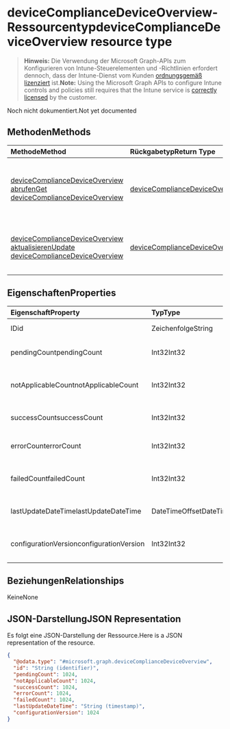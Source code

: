 # <a name="devicecompliancedeviceoverview-resource-type"></a><span data-ttu-id="82408-101">deviceComplianceDeviceOverview-Ressourcentyp</span><span class="sxs-lookup"><span data-stu-id="82408-101">deviceComplianceDeviceOverview resource type</span></span>

> <span data-ttu-id="82408-102">**Hinweis:** Die Verwendung der Microsoft Graph-APIs zum Konfigurieren von Intune-Steuerelementen und -Richtlinien erfordert dennoch, dass der Intune-Dienst vom Kunden [ordnungsgemäß lizenziert](https://go.microsoft.com/fwlink/?linkid=839381) ist.</span><span class="sxs-lookup"><span data-stu-id="82408-102">**Note:** Using the Microsoft Graph APIs to configure Intune controls and policies still requires that the Intune service is [correctly licensed](https://go.microsoft.com/fwlink/?linkid=839381) by the customer.</span></span>

<span data-ttu-id="82408-103">Noch nicht dokumentiert.</span><span class="sxs-lookup"><span data-stu-id="82408-103">Not yet documented</span></span>
## <a name="methods"></a><span data-ttu-id="82408-104">Methoden</span><span class="sxs-lookup"><span data-stu-id="82408-104">Methods</span></span>
|<span data-ttu-id="82408-105">Methode</span><span class="sxs-lookup"><span data-stu-id="82408-105">Method</span></span>|<span data-ttu-id="82408-106">Rückgabetyp</span><span class="sxs-lookup"><span data-stu-id="82408-106">Return Type</span></span>|<span data-ttu-id="82408-107">Beschreibung</span><span class="sxs-lookup"><span data-stu-id="82408-107">Description</span></span>|
|:---|:---|:---|
|[<span data-ttu-id="82408-108">deviceComplianceDeviceOverview abrufen</span><span class="sxs-lookup"><span data-stu-id="82408-108">Get deviceComplianceDeviceOverview</span></span>](../api/intune_deviceconfig_devicecompliancedeviceoverview_get.md)|[<span data-ttu-id="82408-109">deviceComplianceDeviceOverview</span><span class="sxs-lookup"><span data-stu-id="82408-109">deviceComplianceDeviceOverview</span></span>](../resources/intune_deviceconfig_devicecompliancedeviceoverview.md)|<span data-ttu-id="82408-110">Lesen von Eigenschaften und Beziehungen des [deviceComplianceDeviceOverview](../resources/intune_deviceconfig_devicecompliancedeviceoverview.md)-Objekts.</span><span class="sxs-lookup"><span data-stu-id="82408-110">Read properties and relationships of the [deviceComplianceDeviceOverview](../resources/intune_deviceconfig_devicecompliancedeviceoverview.md) object.</span></span>|
|[<span data-ttu-id="82408-111">deviceComplianceDeviceOverview aktualisieren</span><span class="sxs-lookup"><span data-stu-id="82408-111">Update deviceComplianceDeviceOverview</span></span>](../api/intune_deviceconfig_devicecompliancedeviceoverview_update.md)|[<span data-ttu-id="82408-112">deviceComplianceDeviceOverview</span><span class="sxs-lookup"><span data-stu-id="82408-112">deviceComplianceDeviceOverview</span></span>](../resources/intune_deviceconfig_devicecompliancedeviceoverview.md)|<span data-ttu-id="82408-113">Aktualisieren der Eigenschaften eines [deviceComplianceDeviceOverview](../resources/intune_deviceconfig_devicecompliancedeviceoverview.md)-Objekts.</span><span class="sxs-lookup"><span data-stu-id="82408-113">Update the properties of a [deviceComplianceDeviceOverview](../resources/intune_deviceconfig_devicecompliancedeviceoverview.md) object.</span></span>|

## <a name="properties"></a><span data-ttu-id="82408-114">Eigenschaften</span><span class="sxs-lookup"><span data-stu-id="82408-114">Properties</span></span>
|<span data-ttu-id="82408-115">Eigenschaft</span><span class="sxs-lookup"><span data-stu-id="82408-115">Property</span></span>|<span data-ttu-id="82408-116">Typ</span><span class="sxs-lookup"><span data-stu-id="82408-116">Type</span></span>|<span data-ttu-id="82408-117">Beschreibung</span><span class="sxs-lookup"><span data-stu-id="82408-117">Description</span></span>|
|:---|:---|:---|
|<span data-ttu-id="82408-118">ID</span><span class="sxs-lookup"><span data-stu-id="82408-118">id</span></span>|<span data-ttu-id="82408-119">Zeichenfolge</span><span class="sxs-lookup"><span data-stu-id="82408-119">String</span></span>|<span data-ttu-id="82408-120">Schlüssel der Entität</span><span class="sxs-lookup"><span data-stu-id="82408-120">Key of the entity.</span></span>|
|<span data-ttu-id="82408-121">pendingCount</span><span class="sxs-lookup"><span data-stu-id="82408-121">pendingCount</span></span>|<span data-ttu-id="82408-122">Int32</span><span class="sxs-lookup"><span data-stu-id="82408-122">Int32</span></span>|<span data-ttu-id="82408-123">Anzahl der ausstehenden Geräte</span><span class="sxs-lookup"><span data-stu-id="82408-123">Number of pending devices</span></span>|
|<span data-ttu-id="82408-124">notApplicableCount</span><span class="sxs-lookup"><span data-stu-id="82408-124">notApplicableCount</span></span>|<span data-ttu-id="82408-125">Int32</span><span class="sxs-lookup"><span data-stu-id="82408-125">Int32</span></span>|<span data-ttu-id="82408-126">Anzahl der ausgenommenen Geräte</span><span class="sxs-lookup"><span data-stu-id="82408-126">Number of not applicable devices</span></span>|
|<span data-ttu-id="82408-127">successCount</span><span class="sxs-lookup"><span data-stu-id="82408-127">successCount</span></span>|<span data-ttu-id="82408-128">Int32</span><span class="sxs-lookup"><span data-stu-id="82408-128">Int32</span></span>|<span data-ttu-id="82408-129">Anzahl der erfolgreichen Geräte</span><span class="sxs-lookup"><span data-stu-id="82408-129">Number of succeeded devices</span></span>|
|<span data-ttu-id="82408-130">errorCount</span><span class="sxs-lookup"><span data-stu-id="82408-130">errorCount</span></span>|<span data-ttu-id="82408-131">Int32</span><span class="sxs-lookup"><span data-stu-id="82408-131">Int32</span></span>|<span data-ttu-id="82408-132">Anzahl der fehlerhaften Geräte</span><span class="sxs-lookup"><span data-stu-id="82408-132">Number of error devices</span></span>|
|<span data-ttu-id="82408-133">failedCount</span><span class="sxs-lookup"><span data-stu-id="82408-133">failedCount</span></span>|<span data-ttu-id="82408-134">Int32</span><span class="sxs-lookup"><span data-stu-id="82408-134">Int32</span></span>|<span data-ttu-id="82408-135">Anzahl der fehlgeschlagenen Geräte</span><span class="sxs-lookup"><span data-stu-id="82408-135">Number of failed devices</span></span>|
|<span data-ttu-id="82408-136">lastUpdateDateTime</span><span class="sxs-lookup"><span data-stu-id="82408-136">lastUpdateDateTime</span></span>|<span data-ttu-id="82408-137">DateTimeOffset</span><span class="sxs-lookup"><span data-stu-id="82408-137">DateTimeOffset</span></span>|<span data-ttu-id="82408-138">Datum und Uhrzeit der letzten Aktualisierung</span><span class="sxs-lookup"><span data-stu-id="82408-138">Last update time</span></span>|
|<span data-ttu-id="82408-139">configurationVersion</span><span class="sxs-lookup"><span data-stu-id="82408-139">configurationVersion</span></span>|<span data-ttu-id="82408-140">Int32</span><span class="sxs-lookup"><span data-stu-id="82408-140">Int32</span></span>|<span data-ttu-id="82408-141">Version der Richtlinie für diese Übersicht</span><span class="sxs-lookup"><span data-stu-id="82408-141">Version of the policy for that overview</span></span>|

## <a name="relationships"></a><span data-ttu-id="82408-142">Beziehungen</span><span class="sxs-lookup"><span data-stu-id="82408-142">Relationships</span></span>
<span data-ttu-id="82408-143">Keine</span><span class="sxs-lookup"><span data-stu-id="82408-143">None</span></span>
## <a name="json-representation"></a><span data-ttu-id="82408-144">JSON-Darstellung</span><span class="sxs-lookup"><span data-stu-id="82408-144">JSON Representation</span></span>
<span data-ttu-id="82408-145">Es folgt eine JSON-Darstellung der Ressource.</span><span class="sxs-lookup"><span data-stu-id="82408-145">Here is a JSON representation of the resource.</span></span>
<!--{
  "blockType": "resource",
  "baseType": "microsoft.graph.entity",
  "keyProperty": "id",
  "@odata.type": "microsoft.graph.deviceComplianceDeviceOverview"
}-->
``` json
{
  "@odata.type": "#microsoft.graph.deviceComplianceDeviceOverview",
  "id": "String (identifier)",
  "pendingCount": 1024,
  "notApplicableCount": 1024,
  "successCount": 1024,
  "errorCount": 1024,
  "failedCount": 1024,
  "lastUpdateDateTime": "String (timestamp)",
  "configurationVersion": 1024
}
```








